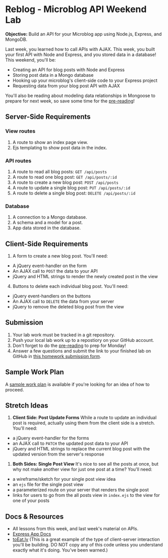 # Reblog - Microblog API Weekend Lab

**Objective:** Build an API for your Microblog app using Node.js, Express, and MongoDB.

Last week, you learned how to call APIs with AJAX. This week, you built your first API with Node and Express, and you stored data in a database! This weekend, you'll be:
  * Creating an API for blog posts with Node and Express
  * Storing post data in a Mongo database
  * Hooking up your microblog's client-side code to your Express project
  * Requesting data from your blog post API with AJAX

You'll also be reading about modeling data relationships in Mongoose to prepare for next week, so save some time for the <a href="mongo-relationships.md" target="_blank">pre-reading</a>! 

## Server-Side Requirements

### View routes

1. A route to show an index page view.  
1. Ejs templating to show post data in the index.

### API routes

1. A route to read all blog posts: `GET /api/posts`
2. A route to read one blog post: `GET /api/posts/:id`
3. A route to create a new blog post: `POST /api/posts`
4. A route to update a single blog post: `PUT /api/posts/:id`
5. A route to delete a single blog post: `DELETE /api/posts/:id`

### Database

1. A connection to a Mongo database.
1. A schema and a model for a post.
1. App data stored in the database.

## Client-Side Requirements

1. A form to create a new blog post. You'll need:
  * A jQuery event-handler on the form
  * An AJAX call to `POST` the data to your API
  * jQuery and HTML strings to render the newly created post in the view
4. Buttons to delete each individual blog post. You'll need:
  * jQuery event-handlers on the buttons
  * An AJAX call to `DELETE` the data from your server
  * jQuery to remove the deleted blog post from the view

## Submission

1. Your lab work must be tracked in a git repository.
1. Push your local lab work up to a repostiory on your GitHub account.  
1. Don't forget to do the <a href="mongo-relationships.md" target="_blank">pre-reading</a> to prep for Monday!
7. Answer a few questions and submit the link to your finished lab on GitHub in <a href="https://docs.google.com/forms/d/1r8kZSa76l6yEYY9u2fha3snBBtpmLjaTUmrpNBkGr9g/viewform" target="_blank">this homework submission form</a>.

## Sample Work Plan

A <a href="work-plan.md" target="_blank">sample work plan</a> is available if you're looking for an idea of how to proceed.

## Stretch Ideas

1. **Client Side: Post Update Forms**
  While a route to update an individual post is required, actually using them from the client side is a stretch. You'll need:
  * a jQuery event-handler for the forms
  * an AJAX call to `PATCH` the updated post data to your API
  * jQuery and HTML strings to replace the current blog post with the updated version from the server's response

1. **Both Sides: Single Post View**
  It's nice to see all the posts at once, but why not make another view for just one post at a time? You'll need:
  * a wireframe/sketch for your single post view idea
  * an `ejs` file for the single post view
  * a parameterized route on your server that renders the single post
  * links for users to go from the all posts view in `index.ejs` to the view for one of your posts

## Docs & Resources 

* All lessons from this week, and last week's material on APIs.
* <a href="http://expressjs.com/api.html#app" target="_blank">Express App Docs</a>
* <a href="https://github.com/sf-wdi-22-23/toEatly_mongoose" target="_blank">toEat.ly</a> (This is a great example of the type of client-server interaction you'll be building. DO NOT copy any of this code unless you understand exactly what it's doing. You've been warned.)


